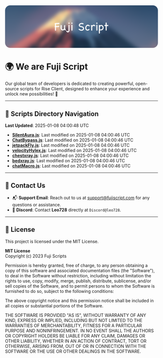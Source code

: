 ![Banner](.github/b.webp)

# 🌍 **We are Fuji Script**

Our global team of developers is dedicated to creating powerful, open-source scripts for Rise Client, designed to enhance your experience and unlock new possibilities! 🌟

---
<!-- SCRIPTS_NAVIGATION_START -->
## 📂 **Scripts Directory Navigation**

**Last Updated**: 2025-01-08 04:00:48 UTC

- **[SilentAura.js](scripts/SilentAura.js)**: Last modified on 2025-01-08 04:00:46 UTC
- **[ChatBypass.js](scripts/ChatBypass.js)**: Last modified on 2025-01-08 04:00:46 UTC
- **[jetpackFly.js](scripts/jetpackFly.js)**: Last modified on 2025-01-08 04:00:46 UTC
- **[velocityHylex.js](scripts/velocityHylex.js)**: Last modified on 2025-01-08 04:00:46 UTC
- **[chestxray.js](scripts/chestxray.js)**: Last modified on 2025-01-08 04:00:46 UTC
- **[bedxray.js](scripts/bedxray.js)**: Last modified on 2025-01-08 04:00:46 UTC
- **[chatMacro.js](scripts/chatMacro.js)**: Last modified on 2025-01-08 04:00:46 UTC

<!-- SCRIPTS_NAVIGATION_END -->

---

## 💬 **Contact Us**  
- 📬 **Support Email**: Reach out to us at [support@fujiscript.com](mailto:support@fujiscript.com) for any questions or assistance.  
- 💬 **Discord**: Contact **Leo728** directly at `Discord@leo728`.

---

## 📜 **License**

This project is licensed under the MIT License.  

**MIT License**  
Copyright (c) 2023 Fuji Scripts  

Permission is hereby granted, free of charge, to any person obtaining a copy of this software and associated documentation files (the "Software"), to deal in the Software without restriction, including without limitation the rights to use, copy, modify, merge, publish, distribute, sublicense, and/or sell copies of the Software, and to permit persons to whom the Software is furnished to do so, subject to the following conditions:  

The above copyright notice and this permission notice shall be included in all copies or substantial portions of the Software.  

THE SOFTWARE IS PROVIDED "AS IS", WITHOUT WARRANTY OF ANY KIND, EXPRESS OR IMPLIED, INCLUDING BUT NOT LIMITED TO THE WARRANTIES OF MERCHANTABILITY, FITNESS FOR A PARTICULAR PURPOSE AND NONINFRINGEMENT. IN NO EVENT SHALL THE AUTHORS OR COPYRIGHT HOLDERS BE LIABLE FOR ANY CLAIM, DAMAGES OR OTHER LIABILITY, WHETHER IN AN ACTION OF CONTRACT, TORT OR OTHERWISE, ARISING FROM, OUT OF OR IN CONNECTION WITH THE SOFTWARE OR THE USE OR OTHER DEALINGS IN THE SOFTWARE.  
